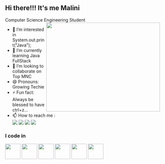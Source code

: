 ## Hi there!!! It's me Malini

Computer Science Engineering Student
<img align="right" width="370" height="290" src="https://i.pinimg.com/originals/47/f0/34/47f0342cec72b800463bf003eac1257e.gif">
- 👀 I’m interested in System.out.print("Java");
- 🌱 I’m currently learning Java FullStack
- 💞️ I’m looking to collaborate on Top MNC
- 😄 Pronouns: Growing Techie
- ⚡ Fun fact: Always be blessed to have ctrl+z...
- 📫 How to reach me :
  <br /> [<img src="https://custom-icon-badges.demolab.com/badge/LinkedIn-0A66C2?logo=linkedin-white&logoColor=fff" />](https://www.linkedin.com/in/malini-samy)  [<img src="https://img.shields.io/badge/Instagram-%23E4405F.svg?logo=Instagram&logoColor=white" />](https://www.instagram.com/the_blackys_diary)  [<img src="https://img.shields.io/badge/Gmail-D14836?logo=gmail&logoColor=white" />](https://www.mail.google.com/blackyjesus2004@gmail.com)  [<img src="https://img.shields.io/badge/Telegram-2CA5E0?logo=telegram&logoColor=white" />](https://www.telegram.com/the_blackys_diary)


### I code in
<img height="50" width="50" src="https://img.icons8.com/color/48/000000/python.png"/> <img height="50" width="50" src="https://img.icons8.com/color/48/000000/c-programming.png"/> <img height="50" width="50" src="https://img.icons8.com/color/48/000000/c-plus-plus-logo.png" /> <img height="50" width="50" src="https://img.icons8.com/color/48/000000/java-coffee-cup-logo.png" /> <img height="50" width="50" src="https://img.icons8.com/color/48/000000/html-logo.png" /> <img height="50" width="50" src="https://img.icons8.com/color/48/000000/css-logo.png" />





<!---
Malini-P/Malini-P is a ✨ special ✨ repository because its `README.md` (this file) appears on your GitHub profile.
You can click the Preview link to take a look at your changes.
--->
